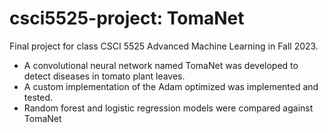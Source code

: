 # csci5525-project: TomaNet
Final project for class CSCI 5525 Advanced Machine Learning in Fall 2023.

- A convolutional neural network named TomaNet was developed to detect diseases in tomato plant leaves.
- A custom implementation of the Adam optimized was implemented and tested.
- Random forest and logistic regression models were compared against TomaNet
